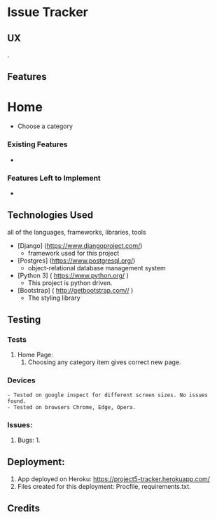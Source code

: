 # Issue Tracker  


## UX
.

## Features

# Home 
- Choose a category 


### Existing Features
-


### Features Left to Implement
- 

## Technologies Used

 all of the languages, frameworks, libraries, tools 
- [Django] (https://www.djangoproject.com/)
    - framework used for this project
- [Postgres] (https://www.postgresql.org/)
    - object-relational database management system 
- [Python 3] ( https://www.python.org/ )
    - This project is python driven.
- [Bootstrap] ( http://getbootstrap.com// )
   - The styling library

 


## Testing

### Tests

1. Home Page:
    1. Choosing any category item gives correct new page.
    


### Devices
    - Tested on google inspect for different screen sizes. No issues found.
    - Tested on browsers Chrome, Edge, Opera.

### Issues:
1. Bugs:
    1. 
    

## Deployment:

1. App deployed on Heroku: https://project5-tracker.herokuapp.com/
2. Files created for this deployment: Procfile, requirements.txt.

## Credits



